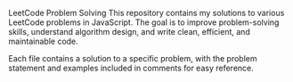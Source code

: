 LeetCode Problem Solving
This repository contains my solutions to various LeetCode problems in JavaScript. The goal is to improve problem-solving skills, understand algorithm design, and write clean, efficient, and maintainable code.

Each file contains a solution to a specific problem, with the problem statement and examples included in comments for easy reference.
